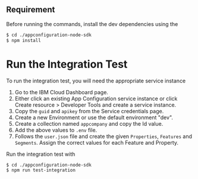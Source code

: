 ## Requirement

Before running the commands, install the dev dependencies using the

```bash
$ cd ./appconfiguration-node-sdk
$ npm install
```

# Run the Integration Test

To run the integration test, you will need the appropriate service instance

1. Go to the IBM Cloud Dashboard page.
2. Either click an existing App Configuration service instance or click Create resource > Developer Tools and create a
   service instance.
3. Copy the `guid` and `apikey` from the Service credentials page.
4. Create a new Environment or use the default environment "dev".
5. Create a collection named `appcompany` and copy the Id value.
6. Add the above values to `.env` file.
7. Follows the `user.json` file and create the given `Properties`, `Features` and `Segments`. Assign the correct values
   for each Feature and Property.

Run the integration test with

```bash
$ cd ./appconfiguration-node-sdk
$ npm run test-integration
```
